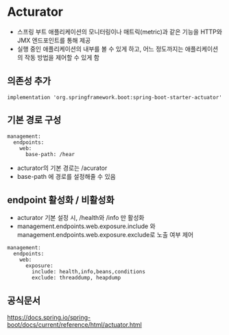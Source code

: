# Acturator
- 스프링 부트 애플리케이션의 모니터링이나 매트릭(metric)과 같은 기능을 HTTP와 JMX 엔드포인트를 통해 제공
- 실행 중인 애플리케이션의 내부를 볼 수 있게 하고, 어느 정도까지는 애플리케이션의 작동 방법을 제어할 수 있게 함

## 의존성 추가
````
implementation 'org.springframework.boot:spring-boot-starter-actuator'
````

## 기본 경로 구성
````
management:
  endpoints:
    web:
      base-path: /hear
````
- acturator의 기본 경로는 /acurator
- base-path 에 경로를 설정해줄 수 있음

## endpoint 활성화 / 비활성화
- acturator 기본 설정 시, /health와 /info 만 활성화
- management.endpoints.web.exposure.include 와 management.endpoints.web.exposure.exclude로 노출 여부 제어
````
management:
  endpoints:
    web:
      exposure:
        include: health,info,beans,conditions
        exclude: threaddump, heapdump
````

## 공식문서
<https://docs.spring.io/spring-boot/docs/current/reference/html/actuator.html>